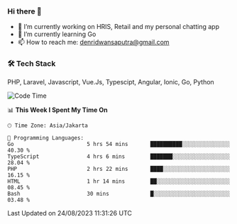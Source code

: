 ### Hi there 👋

- 🔭 I’m currently working on HRIS, Retail and my personal chatting app
- 🌱 I’m currently learning Go
- 📫 How to reach me: denridwansaputra@gmail.com


### 🛠 Tech Stack
PHP, Laravel, Javascript, Vue.Js, Typescipt, Angular, Ionic, Go, Python


<!--START_SECTION:waka-->
![Code Time](http://img.shields.io/badge/Code%20Time-3%2C630%20hrs%2051%20mins-blue)

📊 **This Week I Spent My Time On** 

```text
🕑︎ Time Zone: Asia/Jakarta

💬 Programming Languages: 
Go                       5 hrs 54 mins       ██████████░░░░░░░░░░░░░░░   40.30 % 
TypeScript               4 hrs 6 mins        ███████░░░░░░░░░░░░░░░░░░   28.04 % 
PHP                      2 hrs 22 mins       ████░░░░░░░░░░░░░░░░░░░░░   16.15 % 
HTML                     1 hr 14 mins        ██░░░░░░░░░░░░░░░░░░░░░░░   08.45 % 
Bash                     30 mins             █░░░░░░░░░░░░░░░░░░░░░░░░   03.48 % 
```


 Last Updated on 24/08/2023 11:31:26 UTC
<!--END_SECTION:waka-->

